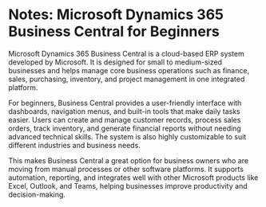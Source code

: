 # Notes: Microsoft Dynamics 365 Business Central for Beginners

Microsoft Dynamics 365 Business Central is a cloud-based ERP system developed by Microsoft. It is designed for small to medium-sized businesses and helps manage core business operations such as finance, sales, purchasing, inventory, and project management in one integrated platform.

For beginners, Business Central provides a user-friendly interface with dashboards, navigation menus, and built-in tools that make daily tasks easier. Users can create and manage customer records, process sales orders, track inventory, and generate financial reports without needing advanced technical skills. The system is also highly customizable to suit different industries and business needs.

This makes Business Central a great option for business owners who are moving from manual processes or other software platforms. It supports automation, reporting, and integrates well with other Microsoft products like Excel, Outlook, and Teams, helping businesses improve productivity and decision-making.